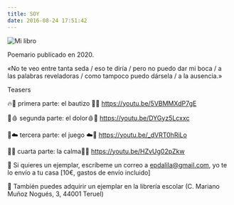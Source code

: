 ```yaml
---
title: SOY
date: 2016-08-24 17:51:42
---
```



![Mi libro](/images/book.jpg)


Poemario publicado en 2020.

«No te veo entre tanta seda / eso te diría / pero no puedo dar mi boca / a las palabras reveladoras / como tampoco puedo dársela / a la ausencia.»

Teasers

🔥🙏 primera parte: el bautizo 🙏🔥 https://youtu.be/5VBMMXdP7gE

🔪🩸 segunda parte: el dolor🩸🔪 https://youtu.be/DYGyz5Lcxxc

💐☁️ tercera parte: el juego ☁️💐 https://youtu.be/_dVRT0hRiLo

🌊🦋 cuarta parte: la calma🦋🌊 https://youtu.be/HZvUg02pZkw

💌 Si quieres un ejemplar, escríbeme un correo a epdalila@gmail.com, yo te lo envío a tu casa [10€, gastos de envío incluido]

🚩 También puedes adquirir un ejemplar en la librería escolar (C. Mariano Muñoz Nogués, 3, 44001 Teruel)

